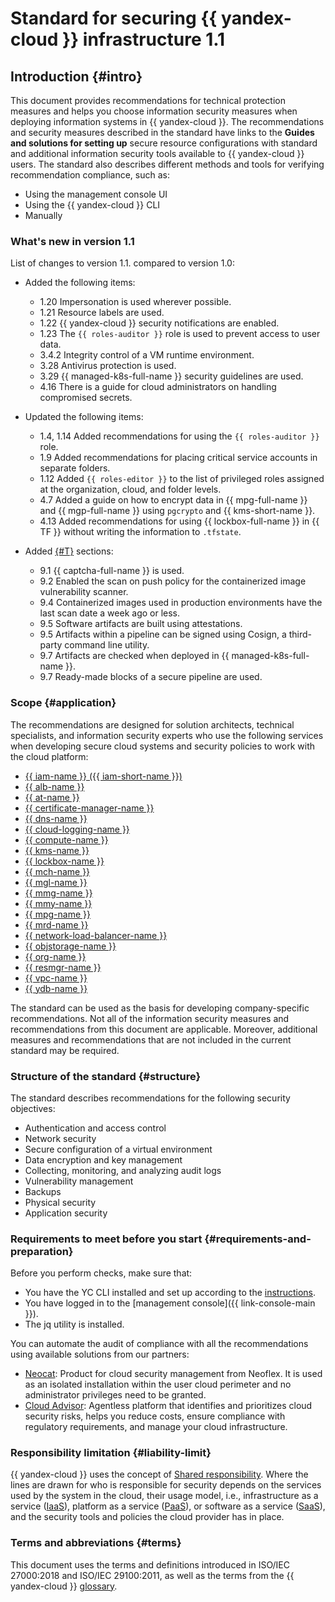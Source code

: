 # Standard for securing {{ yandex-cloud }} infrastructure 1.1

## Introduction {#intro}

This document provides recommendations for technical protection measures and helps you choose information security measures when deploying information systems in {{ yandex-cloud }}.
The recommendations and security measures described in the standard have links to the **Guides and solutions for setting up** secure resource configurations with standard and additional information security tools available to {{ yandex-cloud }} users.
The standard also describes different methods and tools for verifying recommendation compliance, such as:

* Using the management console UI
* Using the {{ yandex-cloud }} CLI
* Manually

### What's new in version 1.1

List of changes to version 1.1. compared to version 1.0:

* Added the following items:

   * 1.20 Impersonation is used wherever possible.
   * 1.21 Resource labels are used.
   * 1.22 {{ yandex-cloud }} security notifications are enabled.
   * 1.23 The `{{ roles-auditor }}` role is used to prevent access to user data.
   * 3.4.2 Integrity control of a VM runtime environment.
   * 3.28 Antivirus protection is used.
   * 3.29 {{ managed-k8s-full-name }} security guidelines are used.
   * 4.16 There is a guide for cloud administrators on handling compromised secrets.

* Updated the following items:

   * 1.4, 1.14 Added recommendations for using the `{{ roles-auditor }}` role.
   * 1.9 Added recommendations for placing critical service accounts in separate folders.
   * 1.12 Added `{{ roles-editor }}` to the list of privileged roles assigned at the organization, cloud, and folder levels.
   * 4.7 Added a guide on how to encrypt data in {{ mpg-full-name }} and {{ mgp-full-name }} using `pgcrypto` and {{ kms-short-name }}.
   * 4.13 Added recommendations for using {{ lockbox-full-name }} in {{ TF }} without writing the information to `.tfstate`.

* Added [{#T}](../../../security/standard/app-security.md) sections:

   * 9.1 {{ captcha-full-name }} is used.
   * 9.2 Enabled the scan on push policy for the containerized image vulnerability scanner.
   * 9.4 Containerized images used in production environments have the last scan date a week ago or less.
   * 9.5 Software artifacts are built using attestations.
   * 9.5 Artifacts within a pipeline can be signed using Cosign, a third-party command line utility.
   * 9.7 Artifacts are checked when deployed in {{ managed-k8s-full-name }}.
   * 9.7 Ready-made blocks of a secure pipeline are used.

### Scope {#application}

The recommendations are designed for solution architects, technical specialists, and information security experts who use the following services when developing secure cloud systems and security policies to work with the cloud platform:

* [{{ iam-name }} ({{ iam-short-name }})](../../../iam/)
* [{{ alb-name }}](../../../application-load-balancer/)
* [{{ at-name }}](../../../audit-trails/)
* [{{ certificate-manager-name }}](../../../certificate-manager/)
* [{{ dns-name }}](../../../dns/)
* [{{ cloud-logging-name }}](../../../logging/)
* [{{ compute-name }}](../../../compute/)
* [{{ kms-name }}](../../../kms/)
* [{{ lockbox-name }}](../../../lockbox/)
* [{{ mch-name }}](../../../managed-clickhouse/)
* [{{ mgl-name }}](../../../managed-gitlab/)
* [{{ mmg-name }}](../../../managed-mongodb/)
* [{{ mmy-name }}](../../../managed-mysql/)
* [{{ mpg-name }}](../../../managed-postgresql/)
* [{{ mrd-name }}](../../../managed-redis/)
* [{{ network-load-balancer-name }}](../../../network-load-balancer/)
* [{{ objstorage-name }}](../../../storage/)
* [{{ org-name }}](../../../organization/)
* [{{ resmgr-name }}](../../../resource-manager/)
* [{{ vpc-name }}](../../../vpc/)
* [{{ ydb-name }}](../../../ydb/)

The standard can be used as the basis for developing company-specific recommendations. Not all of the information security measures and recommendations from this document are applicable. Moreover, additional measures and recommendations that are not included in the current standard may be required.

### Structure of the standard {#structure}

The standard describes recommendations for the following security objectives:
* Authentication and access control
* Network security
* Secure configuration of a virtual environment
* Data encryption and key management
* Collecting, monitoring, and analyzing audit logs
* Vulnerability management
* Backups
* Physical security
* Application security

### Requirements to meet before you start {#requirements-and-preparation}

Before you perform checks, make sure that:
* You have the YC CLI installed and set up according to the [instructions](../../../cli/quickstart.md).
* You have logged in to the [management console]({{ link-console-main }}).
* The jq utility is installed.

You can automate the audit of compliance with all the recommendations using available solutions from our partners:
* [Neocat](/marketplace/products/neoflex/neocat): Product for cloud security management from Neoflex. It is used as an isolated installation within the user cloud perimeter and no administrator privileges need to be granted.
* [Cloud Advisor](/blog/posts/2021/03/cloud-advisor-review): Agentless platform that identifies and prioritizes cloud security risks, helps you reduce costs, ensure compliance with regulatory requirements, and manage your cloud infrastructure.

### Responsibility limitation {#liability-limit}

{{ yandex-cloud }} uses the concept of [Shared responsibility](/security/shared-responsibility). Where the lines are drawn for who is responsible for security depends on the services used by the system in the cloud, their usage model, i.e., infrastructure as a service ([IaaS](/blog/posts/2022/01/iaas)), platform as a service ([PaaS](/blog/posts/2023/03/paas)), or software as a service ([SaaS](/blog/posts/2023/03/saas)), and the security tools and policies the cloud provider has in place.

### Terms and abbreviations {#terms}

This document uses the terms and definitions introduced in ISO/IEC 27000:2018 and ISO/IEC 29100:2011, as well as the terms from the {{ yandex-cloud }} [glossary](../../../glossary/).

